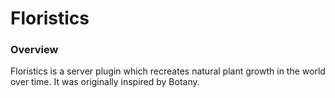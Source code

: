 # Floristics

### Overview

Floristics is a server plugin which recreates natural plant growth in the world over time. It was originally inspired by Botany.

